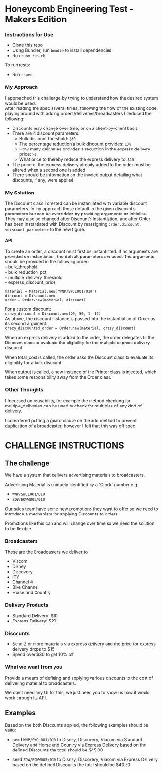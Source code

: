 # Honeycomb Engineering Test - Makers Edition

### Instructions for Use

- Clone this repo
- Using Bundler, run `bundle` to install dependencies
- Run `ruby run.rb`

To run tests:
- Run `rspec`

### My Approach

I approached this challenge by trying to understand how the desired system would be used.  
After reading the spec several times, following the flow of the existing code, playing around with adding orders/deliveries/broadcasters I deduced the following:
- Discounts may change over time, or on a client-by-client basis
- There are 4 discount parameters:
  - Bulk discount threshold: `$30`
  - The percentage reduction a bulk discount provides: `10%`
  - How many deliveries provides a reduction in the express delivery price: `>1`
  - What price to thereby reduce the express delivery to: `$15`
- The price of the express delivery already added to the order must be altered when a second one is added
- There should be information on the invoice output detailing what discounts, if any, were applied

### My Solution
The Discount class I created can be instantiated with variable discount parameters. In my approach these default to the given discount’s parameters but can be overridden by providing arguments on initialise. They may also be changed after Discount’s instantiation, and after Order has been instantiated with Discount by reassigning `order.discount.<discount_parameter>` to the new figure.  

#### API

To create an order, a discount must first be instantiated. If no arguments are provided on instantiation, the default parameters are used.
The arguments should be provided in the following order:  
    - bulk_threshold  
    - bulk_reduction_pct  
    - multiple_delivery_threshold  
    - express_discount_price

`material = Material.new('WNP/SWCL001/010')`  
`discount = Discount.new`  
`order = Order.new(material, discount)`  
  
For a custom discount:  
`crazy_discount = Discount.new(20, 50, 1, 12)`  
As above, the discount instance is passed into the instantiation of Order as its second argument.  
`crazy_discounted_order = Order.new(material, crazy_discount)`  


When an express delivery is added to the order, the order delegates to the Discount class to evaluate the eligibility for the multiple express delivery discount.  
  
When total_cost is called, the order asks the Discount class to evaluate its eligibility for a bulk discount.  
  
When output is called, a new instance of the Printer class is injected, which takes some responsibility away from the Order class.  


### Other Thoughts
I focussed on reusability, for example the method checking for multiple_deliveries can be used to check for multiples of any kind of delivery.  
  
I considered putting a guard clause on the add method to prevent duplication of a broadcaster, however I felt that this was off spec.  



# CHALLENGE INSTRUCTIONS
## The challenge

We have a system that delivers advertising materials to broadcasters.

Advertising Material is uniquely identified by a 'Clock' number e.g.

* `WNP/SWCL001/010`
* `ZDW/EOWW005/010`

Our sales team have some new promotions they want to offer so
we need to introduce a mechanism for applying Discounts to orders.

Promotions like this can and will change over time so we need the solution to be flexible.

### Broadcasters

These are the Broadcasters we deliver to

* Viacom
* Disney
* Discovery
* ITV
* Channel 4
* Bike Channel
* Horse and Country


### Delivery Products

* Standard Delivery: $10
* Express Delivery: $20

### Discounts

* Send 2 or more materials via express delivery and the price for express delivery drops to $15
* Spend over $30 to get 10% off

### What we want from you

Provide a means of defining and applying various discounts to the cost of delivering material to broadcasters.

We don't need any UI for this, we just need you to show us how it would work through its API.

## Examples

Based on the both Discounts applied, the following examples should be valid:

* send `WNP/SWCL001/010` to Disney, Discovery, Viacom via Standard Delivery and Horse and Country via Express Delivery
    based on the defined Discounts the total should be $45.00

* send `ZDW/EOWW005/010` to Disney, Discovery, Viacom via Express Delivery
     based on the defined Discounts the total should be $40.50
